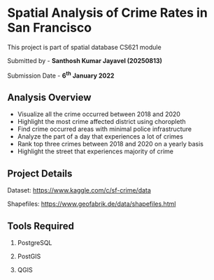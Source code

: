 # Spatial Analysis of Crime Rates in San Francisco

This project is part of spatial database CS621 module

Submitted by - **Santhosh Kumar Jayavel (20250813)**

Submission Date - **6<sup>th</sup> January 2022**

## Analysis Overview

* Visualize all the crime occurred between 2018 and 2020
* Highlight the most crime affected district using choropleth
* Find crime occurred areas with minimal police infrastructure
* Analyze the part of a day that experiences a lot of crimes
* Rank top three crimes between 2018 and 2020 on a yearly basis
* Highlight the street that experiences majority of crime


## Project Details

Dataset: https://www.kaggle.com/c/sf-crime/data

Shapefiles: https://www.geofabrik.de/data/shapefiles.html

## Tools Required
1. PostgreSQL

2. PostGIS

3. QGIS
